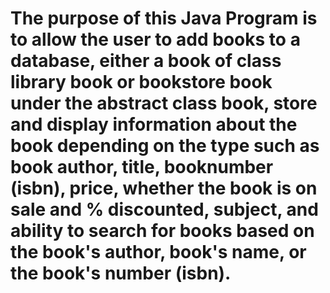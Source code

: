 # The purpose of this Java Program is to allow the user to add books to a database, either a book of class library book or bookstore book under the abstract class book, store and display information about the book depending on the type such as book author, title, booknumber (isbn), price, whether the book is on sale and % discounted, subject, and ability to search for books based on the book's author, book's name, or the book's number (isbn).
